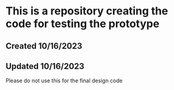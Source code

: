 # This is a repository creating the code for testing the prototype

## Created 10/16/2023
## Updated 10/16/2023

Please do not use this for the final design code

